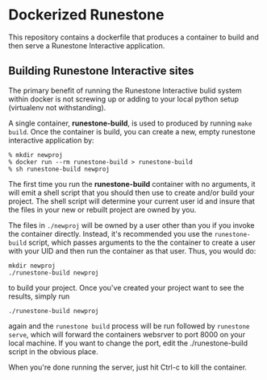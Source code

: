 # Dockerized Runestone

This repository contains a dockerfile that produces a container
to build and then serve a Runestone Interactive application.

## Building Runestone Interactive sites

The primary benefit of running the Runestone Interactive bulid system
within docker is not screwing up or adding to your local python setup
(virtualenv not withstanding).

A single container, **runestone-build**, is used to produced by
running `make build`. Once the container is build, you can create
a new, empty runestone interactive application by:

    % mkdir newproj  
    % docker run --rm runestone-build > runestone-build
    % sh runestone-build newproj

The first time you run the **runestone-build** container with no arguments,
it will emit a shell script that you should then use to create and/or build
your project. The shell script will determine your current user id and
insure that the files in your new or rebuilt project are owned by you.

The files in `./newproj` will be owned by a user other than you if you
invoke the container directly. Instead, it's recommended you use the
`runestone-build` script, which passes arguments to the the container
to create a user with your UID and then run the container as that user.
Thus, you would do:

    mkdir newproj
    ./runestone-build newproj

to build your project. Once you've created your project want to see the
results, simply run

    ./runestone-build newproj

again and the `runestone build` process will be run followed by
`runestone serve`, which will forward the containers websrver
to port 8000 on your local machine. If you want to change the port,
edit the ./runestone-build script in the obvious place.

When you're done running the server, just hit Ctrl-c to kill the
container.
